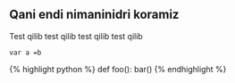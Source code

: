 ## Qani endi nimaninidri koramiz

Test qilib test qilib test qilib test qilib

```
var a =b
```
{% highlight python %}
def foo():
	bar()
{% endhighlight %}
